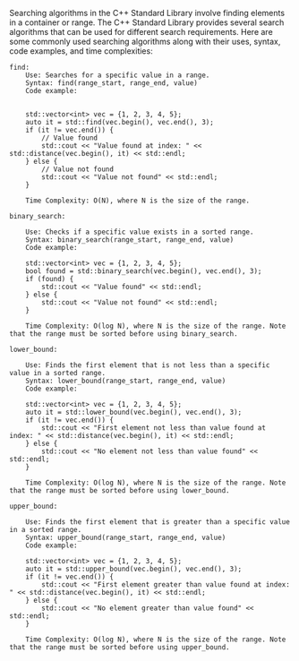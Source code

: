Searching algorithms in the C++ Standard Library involve finding elements in a container or range. The C++ Standard Library provides several search algorithms that can be used for different search requirements. Here are some commonly used searching algorithms along with their uses, syntax, code examples, and time complexities:

    find:
        Use: Searches for a specific value in a range.
        Syntax: find(range_start, range_end, value)
        Code example:


        std::vector<int> vec = {1, 2, 3, 4, 5};
        auto it = std::find(vec.begin(), vec.end(), 3);
        if (it != vec.end()) {
            // Value found
            std::cout << "Value found at index: " << std::distance(vec.begin(), it) << std::endl;
        } else {
            // Value not found
            std::cout << "Value not found" << std::endl;
        }

        Time Complexity: O(N), where N is the size of the range.

    binary_search:

        Use: Checks if a specific value exists in a sorted range.
        Syntax: binary_search(range_start, range_end, value)
        Code example:

        std::vector<int> vec = {1, 2, 3, 4, 5};
        bool found = std::binary_search(vec.begin(), vec.end(), 3);
        if (found) {
            std::cout << "Value found" << std::endl;
        } else {
            std::cout << "Value not found" << std::endl;
        }

        Time Complexity: O(log N), where N is the size of the range. Note that the range must be sorted before using binary_search.

    lower_bound:

        Use: Finds the first element that is not less than a specific value in a sorted range.
        Syntax: lower_bound(range_start, range_end, value)
        Code example:

        std::vector<int> vec = {1, 2, 3, 4, 5};
        auto it = std::lower_bound(vec.begin(), vec.end(), 3);
        if (it != vec.end()) {
            std::cout << "First element not less than value found at index: " << std::distance(vec.begin(), it) << std::endl;
        } else {
            std::cout << "No element not less than value found" << std::endl;
        }

        Time Complexity: O(log N), where N is the size of the range. Note that the range must be sorted before using lower_bound.

    upper_bound:

        Use: Finds the first element that is greater than a specific value in a sorted range.
        Syntax: upper_bound(range_start, range_end, value)
        Code example:

        std::vector<int> vec = {1, 2, 3, 4, 5};
        auto it = std::upper_bound(vec.begin(), vec.end(), 3);
        if (it != vec.end()) {
            std::cout << "First element greater than value found at index: " << std::distance(vec.begin(), it) << std::endl;
        } else {
            std::cout << "No element greater than value found" << std::endl;
        }

        Time Complexity: O(log N), where N is the size of the range. Note that the range must be sorted before using upper_bound.